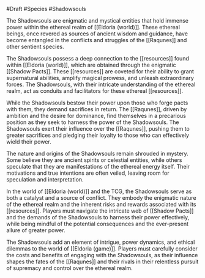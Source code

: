 #Draft #Species #Shadowsouls

The Shadowsouls are enigmatic and mystical entities that hold immense power within the ethereal realm of [[Eldoria (world)]]. These ethereal beings, once revered as sources of ancient wisdom and guidance, have become entangled in the conflicts and struggles of the [[Raqunes]] and other sentient species.

The Shadowsouls possess a deep connection to the [[resources]] found within [[Eldoria (world)]], which are obtained through the enigmatic [[Shadow Pacts]]. These [[resources]] are coveted for their ability to grant supernatural abilities, amplify magical prowess, and unleash extraordinary forces. The Shadowsouls, with their intricate understanding of the ethereal realm, act as conduits and facilitators for these ethereal [[resources]].

While the Shadowsouls bestow their power upon those who forge pacts with them, they demand sacrifices in return. The [[Raqunes]], driven by ambition and the desire for dominance, find themselves in a precarious position as they seek to harness the power of the Shadowsouls. The Shadowsouls exert their influence over the [[Raqunes]], pushing them to greater sacrifices and pledging their loyalty to those who can effectively wield their power.

The nature and origins of the Shadowsouls remain shrouded in mystery. Some believe they are ancient spirits or celestial entities, while others speculate that they are manifestations of the ethereal energy itself. Their motivations and true intentions are often veiled, leaving room for speculation and interpretation.

In the world of [[Eldoria (world)]] and the TCG, the Shadowsouls serve as both a catalyst and a source of conflict. They embody the enigmatic nature of the ethereal realm and the inherent risks and rewards associated with its [[resources]]. Players must navigate the intricate web of [[Shadow Pacts]] and the demands of the Shadowsouls to harness their power effectively, while being mindful of the potential consequences and the ever-present allure of greater power.

The Shadowsouls add an element of intrigue, power dynamics, and ethical dilemmas to the world of [[Eldoria (game)]]. Players must carefully consider the costs and benefits of engaging with the Shadowsouls, as their influence shapes the fates of the [[Raqunes]] and their rivals in their relentless pursuit of supremacy and control over the ethereal realm.